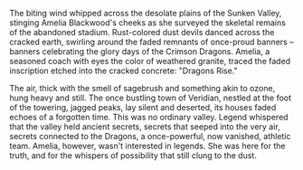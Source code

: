 The biting wind whipped across the desolate plains of the Sunken Valley, stinging Amelia Blackwood's cheeks as she surveyed the skeletal remains of the abandoned stadium.  Rust-colored dust devils danced across the cracked earth, swirling around the faded remnants of once-proud banners – banners celebrating the glory days of the Crimson Dragons.  Amelia, a seasoned coach with eyes the color of weathered granite, traced the faded inscription etched into the cracked concrete: "Dragons Rise."

The air, thick with the smell of sagebrush and something akin to ozone, hung heavy and still.  The once bustling town of Veridian, nestled at the foot of the towering, jagged peaks, lay silent and deserted, its houses faded echoes of a forgotten time.  This was no ordinary valley.  Legend whispered that the valley held ancient secrets, secrets that seeped into the very air, secrets connected to the Dragons, a once-powerful, now vanished, athletic team.  Amelia, however, wasn't interested in legends.  She was here for the truth, and for the whispers of possibility that still clung to the dust.

